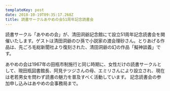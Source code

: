 ```yaml
---
templateKey: post
date: 2018-10-19T09:35:17.268Z
title: 読書サークルあやめの会51周年記念読書会
---
```

読書サークル「あやめの会」が、清田洞爺記念館にて設立51周年記念読書会を開催いたします。ゲストは清田洞爺のひ孫で小説家の渡会理砂さん。とりあげる作品は、先ごろ毛総新聞社より復刻された、清田洞爺の幻の作品「擬神談義」です。

あやめの会は1967年の田瓶市制施行と同じ時期に、女性だけの読書サークルとして、現田瓶図書館長、阿見テツジさんの母、エミリさんにより設立され、現在は老若男女を問わず読書の魅力を普及すべく活動しています。
記念読書会の参加申し込みはあやめの会事務局まで。